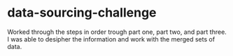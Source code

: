 # data-sourcing-challenge
Worked through the steps in order trough part one, part two, and part three. I was able to desipher the information 
and work with the merged sets of data. 